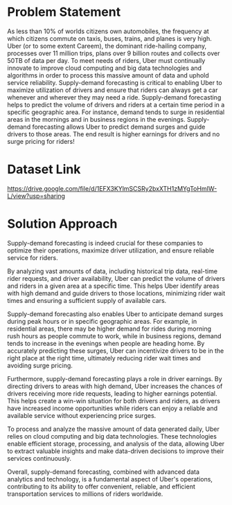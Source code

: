 # Problem Statement
As less than 10% of worlds citizens own automobiles, the frequency at which citizens commute on taxis, buses, trains, and planes is very high. Uber (or to some extent Careem), the dominant ride-hailing company, processes over 11 million trips, plans over 9 billion routes and collects over 50TB of data per day. To meet needs of riders, Uber must continually innovate to improve cloud computing and big data technologies and algorithms in order to process this massive amount of data and uphold service reliability. Supply-demand forecasting is critical to enabling Uber to maximize utilization of drivers and ensure that riders can always get a car whenever and wherever they may need a ride. Supply-demand forecasting helps to predict the volume of drivers and riders at a certain time period in a specific geographic area. For instance, demand tends to surge in residential areas in the mornings and in business regions in the evenings. Supply-demand forecasting allows Uber to predict demand surges and guide drivers to those areas. The end result is higher earnings for drivers and no surge pricing for riders!

# Dataset Link
https://drive.google.com/file/d/1EFX3KYlmSCSRy2bxXTH1zMYgToHmIW-L/view?usp=sharing

# Solution Approach
Supply-demand forecasting is indeed crucial for these companies to optimize their operations, maximize driver utilization, and ensure reliable service for riders.

By analyzing vast amounts of data, including historical trip data, real-time rider requests, and driver availability, Uber can predict the volume of drivers and riders in a given area at a specific time. This helps Uber identify areas with high demand and guide drivers to those locations, minimizing rider wait times and ensuring a sufficient supply of available cars.

Supply-demand forecasting also enables Uber to anticipate demand surges during peak hours or in specific geographic areas. For example, in residential areas, there may be higher demand for rides during morning rush hours as people commute to work, while in business regions, demand tends to increase in the evenings when people are heading home. By accurately predicting these surges, Uber can incentivize drivers to be in the right place at the right time, ultimately reducing rider wait times and avoiding surge pricing.

Furthermore, supply-demand forecasting plays a role in driver earnings. By directing drivers to areas with high demand, Uber increases the chances of drivers receiving more ride requests, leading to higher earnings potential. This helps create a win-win situation for both drivers and riders, as drivers have increased income opportunities while riders can enjoy a reliable and available service without experiencing price surges.

To process and analyze the massive amount of data generated daily, Uber relies on cloud computing and big data technologies. These technologies enable efficient storage, processing, and analysis of the data, allowing Uber to extract valuable insights and make data-driven decisions to improve their services continuously.

Overall, supply-demand forecasting, combined with advanced data analytics and technology, is a fundamental aspect of Uber's operations, contributing to its ability to offer convenient, reliable, and efficient transportation services to millions of riders worldwide.






